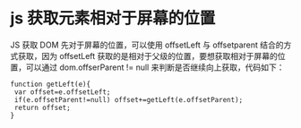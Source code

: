 <!-- Date: 2017-07-03 10:54 -->

# js 获取元素相对于屏幕的位置

JS 获取 DOM 先对于屏幕的位置，可以使用 offsetLeft 与 offsetparent 结合的方式获取，因为 offsetLeft 获取的是相对于父级的位置，要想获取相对于屏幕的位置，可以通过 dom.offserParent != null 来判断是否继续向上获取，代码如下：

```
function getLeft(e){
 var offset=e.offsetLeft;
 if(e.offsetParent!=null) offset+=getLeft(e.offsetParent);
 return offset;
}
```

